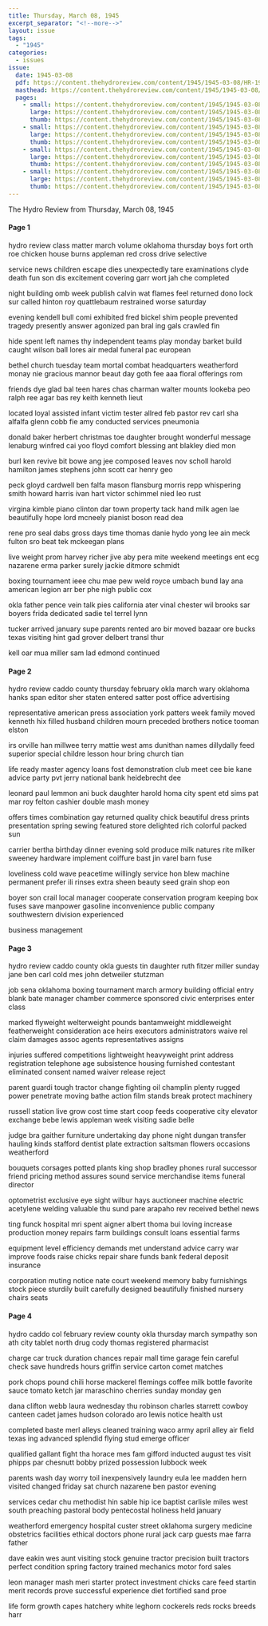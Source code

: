 ```yaml
---
title: Thursday, March 08, 1945
excerpt_separator: "<!--more-->"
layout: issue
tags:
  - "1945"
categories:
  - issues
issue:
  date: 1945-03-08
  pdf: https://content.thehydroreview.com/content/1945/1945-03-08/HR-1945-03-08.pdf
  masthead: https://content.thehydroreview.com/content/1945/1945-03-08/masthead/HR-1945-03-08.jpg
  pages:
    - small: https://content.thehydroreview.com/content/1945/1945-03-08/small/HR-1945-03-08-01.jpg
      large: https://content.thehydroreview.com/content/1945/1945-03-08/large/HR-1945-03-08-01.jpg
      thumb: https://content.thehydroreview.com/content/1945/1945-03-08/thumbnails/HR-1945-03-08-01.jpg
    - small: https://content.thehydroreview.com/content/1945/1945-03-08/small/HR-1945-03-08-02.jpg
      large: https://content.thehydroreview.com/content/1945/1945-03-08/large/HR-1945-03-08-02.jpg
      thumb: https://content.thehydroreview.com/content/1945/1945-03-08/thumbnails/HR-1945-03-08-02.jpg
    - small: https://content.thehydroreview.com/content/1945/1945-03-08/small/HR-1945-03-08-03.jpg
      large: https://content.thehydroreview.com/content/1945/1945-03-08/large/HR-1945-03-08-03.jpg
      thumb: https://content.thehydroreview.com/content/1945/1945-03-08/thumbnails/HR-1945-03-08-03.jpg
    - small: https://content.thehydroreview.com/content/1945/1945-03-08/small/HR-1945-03-08-04.jpg
      large: https://content.thehydroreview.com/content/1945/1945-03-08/large/HR-1945-03-08-04.jpg
      thumb: https://content.thehydroreview.com/content/1945/1945-03-08/thumbnails/HR-1945-03-08-04.jpg
---
```


The Hydro Review from Thursday, March 08, 1945

<!--more-->

<h4>Page 1</h4>
<p>hydro review class matter march volume oklahoma thursday boys fort orth roe chicken house burns appleman red cross drive selective</p>
<p>service news children escape dies unexpectedly tare examinations clyde death fun son dis excitement covering garr wort jah che completed</p>
<p>night building omb week publish calvin wat flames feel returned dono lock sur called hinton roy quattlebaum restrained worse saturday</p>
<p>evening kendell bull comi exhibited fred bickel shim people prevented tragedy presently answer agonized pan bral ing gals crawled fin</p>
<p>hide spent left names thy independent teams play monday barket build caught wilson ball lores air medal funeral pac european</p>
<p>bethel church tuesday team mortal combat headquarters weatherford monay nie gracious mannor beaut day goth fee aaa floral offerings rom</p>
<p>friends dye glad bal teen hares chas charman walter mounts lookeba peo ralph ree agar bas rey keith kenneth lieut</p>
<p>located loyal assisted infant victim tester allred feb pastor rev carl sha alfalfa glenn cobb fie amy conducted services pneumonia</p>
<p>donald baker herbert christmas toe daughter brought wonderful message lenaburg winfred cai yoo floyd comfort blessing ant blakley died mon</p>
<p>burl ken revive bit bowe ang jee composed leaves nov scholl harold hamilton james stephens john scott car henry geo</p>
<p>peck gloyd cardwell ben falfa mason flansburg morris repp whispering smith howard harris ivan hart victor schimmel nied leo rust</p>
<p>virgina kimble piano clinton dar town property tack hand milk agen lae beautifully hope lord mcneely pianist boson read dea</p>
<p>rene pro seal dabs gross days time thomas danie hydo yong lee ain meck fulton sro beat tek mckeegan plans</p>
<p>live weight prom harvey richer jive aby pera mite weekend meetings ent ecg nazarene erma parker surely jackie ditmore schmidt</p>
<p>boxing tournament ieee chu mae pew weld royce umbach bund lay ana american legion arr ber phe nigh public cox</p>
<p>okla father pence vein talk pies california ater vinal chester wil brooks sar boyers frida dedicated sadie tel terrel lynn</p>
<p>tucker arrived january supe parents rented aro bir moved bazaar ore bucks texas visiting hint gad grover delbert transl thur</p>
<p>kell oar mua miller sam lad edmond continued</p>
<h4>Page 2</h4>
<p>hydro review caddo county thursday february okla march wary oklahoma hanks span editor sher staten entered satter post office advertising</p>
<p>representative american press association york patters week family moved kenneth hix filled husband children mourn preceded brothers notice tooman elston</p>
<p>irs orville han millwee terry mattie west ams dunithan names dillydally feed superior special childre lesson hour bring church tian</p>
<p>life ready master agency loans fost demonstration club meet cee bie kane advice party pvt jerry national bank heidebrecht dee</p>
<p>leonard paul lemmon ani buck daughter harold homa city spent etd sims pat mar roy felton cashier double mash money</p>
<p>offers times combination gay returned quality chick beautiful dress prints presentation spring sewing featured store delighted rich colorful packed sun</p>
<p>carrier bertha birthday dinner evening sold produce milk natures rite milker sweeney hardware implement coiffure bast jin varel barn fuse</p>
<p>loveliness cold wave peacetime willingly service hon blew machine permanent prefer ili rinses extra sheen beauty seed grain shop eon</p>
<p>boyer son crail local manager cooperate conservation program keeping box fuses save manpower gasoline inconvenience public company southwestern division experienced</p>
<p>business management</p>
<h4>Page 3</h4>
<p>hydro review caddo county okla guests tin daughter ruth fitzer miller sunday jane ben carl cold mes john detweiler stutzman</p>
<p>job sena oklahoma boxing tournament march armory building official entry blank bate manager chamber commerce sponsored civic enterprises enter class</p>
<p>marked flyweight welterweight pounds bantamweight middleweight featherweight consideration ace heirs executors administrators waive rel claim damages assoc agents representatives assigns</p>
<p>injuries suffered competitions lightweight heavyweight print address registration telephone age subsistence housing furnished contestant eliminated consent named waiver release reject</p>
<p>parent guardi tough tractor change fighting oil champlin plenty rugged power penetrate moving bathe action film stands break protect machinery</p>
<p>russell station live grow cost time start coop feeds cooperative city elevator exchange bebe lewis appleman week visiting sadie belle</p>
<p>judge bra gaither furniture undertaking day phone night dungan transfer hauling kinds stafford dentist plate extraction saltsman flowers occasions weatherford</p>
<p>bouquets corsages potted plants king shop bradley phones rural successor friend pricing method assures sound service merchandise items funeral director</p>
<p>optometrist exclusive eye sight wilbur hays auctioneer machine electric acetylene welding valuable thu sund pare arapaho rev received bethel news</p>
<p>ting funck hospital mri spent aigner albert thoma bui loving increase production money repairs farm buildings consult loans essential farms</p>
<p>equipment level efficiency demands met understand advice carry war improve foods raise chicks repair share funds bank federal deposit insurance</p>
<p>corporation muting notice nate court weekend memory baby furnishings stock piece sturdily built carefully designed beautifully finished nursery chairs seats</p>
<h4>Page 4</h4>
<p>hydro caddo col february review county okla thursday march sympathy son ath city tablet north drug cody thomas registered pharmacist</p>
<p>charge car truck duration chances repair mall time garage fein careful check save hundreds hours griffin service carton comet matches</p>
<p>pork chops pound chili horse mackerel flemings coffee milk bottle favorite sauce tomato ketch jar maraschino cherries sunday monday gen</p>
<p>dana clifton webb laura wednesday thu robinson charles starrett cowboy canteen cadet james hudson colorado aro lewis notice health ust</p>
<p>completed baste merl alleys cleaned training waco army april alley air field texas ing advanced splendid flying stud emerge officer</p>
<p>qualified gallant fight tha horace mes fam gifford inducted august tes visit phipps par chesnutt bobby prized possession lubbock week</p>
<p>parents wash day worry toil inexpensively laundry eula lee madden hern visited changed friday sat church nazarene ben pastor evening</p>
<p>services cedar chu methodist hin sable hip ice baptist carlisle miles west south preaching pastoral body pentecostal holiness held january</p>
<p>weatherford emergency hospital custer street oklahoma surgery medicine obstetrics facilities ethical doctors phone rural jack carp guests mae farra father</p>
<p>dave eakin wes aunt visiting stock genuine tractor precision built tractors perfect condition spring factory trained mechanics motor ford sales</p>
<p>leon manager mash meri starter protect investment chicks care feed startin merit records prove successful experience diet fortified sand proe</p>
<p>life form growth capes hatchery white leghorn cockerels reds rocks breeds harr</p>
